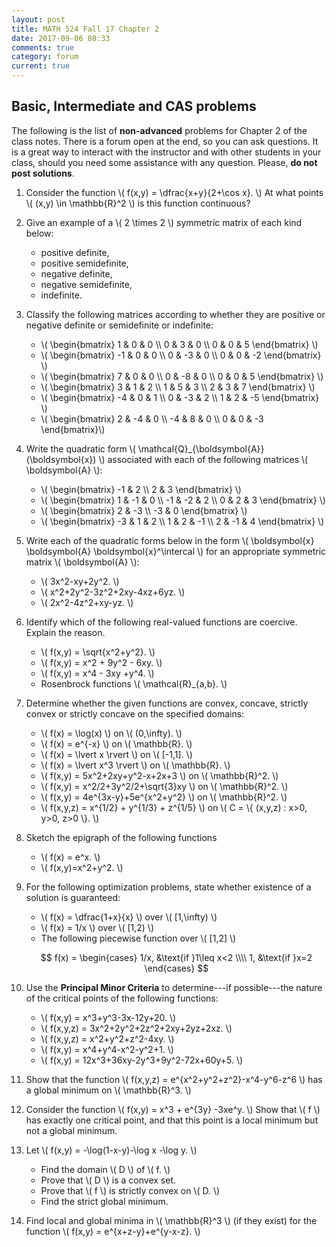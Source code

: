 ```yaml
---
layout: post
title: MATH 524 Fall 17 Chapter 2
date: 2017-09-06 08:33
comments: true
category: forum
current: true
---
```


## Basic, Intermediate and CAS problems

<div class="alert alert-info">
The following is the list of <strong>non-advanced</strong> problems for Chapter 2 of the class notes.  There is a forum open at the end, so you can ask questions.  It is a great way to interact with the instructor and with other students in your class, should you need some assistance with any question. Please, <strong>do not post solutions</strong>.
</div>

1. Consider the function \\( f(x,y) = \dfrac{x+y}{2+\cos x}. \\) At what points \\( (x,y) \in \mathbb{R}^2 \\) is this function continuous?

2. Give an example of a \\( 2 \times 2 \\) symmetric matrix of each kind below:

	* positive definite, 
	* positive semidefinite, 
	* negative definite, 
	* negative semidefinite,
	* indefinite.

3. Classify the following matrices according to whether they are positive or negative definite or semidefinite or indefinite:

	* \\( \begin{bmatrix} 1 & 0 & 0 \\\\ 0 & 3 & 0 \\\\ 0 & 0 & 5 \end{bmatrix}  \\)
	* \\( \begin{bmatrix} -1 & 0 & 0 \\\\ 0 & -3 & 0 \\\\ 0 & 0 & -2 \end{bmatrix} \\)
	* \\( \begin{bmatrix} 7 & 0 & 0 \\\\ 0 & -8 & 0  \\\\ 0 & 0 & 5 \end{bmatrix}  \\)
	* \\( \begin{bmatrix} 3 & 1 & 2 \\\\ 1 & 5 & 3 \\\\ 2 & 3 & 7 \end{bmatrix}  \\)
	* \\( \begin{bmatrix} -4 & 0 & 1 \\\\ 0 & -3 & 2 \\\\ 1 & 2 & -5 \end{bmatrix}  \\)
	* \\( \begin{bmatrix} 2 & -4 & 0  \\\\ -4 & 8 & 0 \\\\ 0 & 0 & -3 \end{bmatrix}\\)

4. Write the quadratic form \\( \mathcal{Q}_{\boldsymbol{A}}(\boldsymbol{x}) \\) associated with each of the following matrices \\( \boldsymbol{A} \\):

	* \\( \begin{bmatrix} -1 & 2 \\\\ 2 & 3 \end{bmatrix} \\)
	* \\( \begin{bmatrix} 1 & -1 & 0 \\\\ -1 & -2 & 2 \\\\ 0 & 2 & 3 \end{bmatrix} \\)
	* \\( \begin{bmatrix} 2 & -3 \\\\ -3 & 0 \end{bmatrix} \\)
	* \\( \begin{bmatrix} -3 & 1 & 2 \\\\ 1 & 2 & -1 \\\\ 2 & -1 & 4 \end{bmatrix} \\)

5. Write each of the quadratic forms below in the form \\( \boldsymbol{x} \boldsymbol{A} \boldsymbol{x}^\intercal \\) for an appropriate symmetric matrix \\( \boldsymbol{A} \\):

	* \\( 3x^2-xy+2y^2. \\)
	* \\( x^2+2y^2-3z^2+2xy-4xz+6yz. \\)
	* \\( 2x^2-4z^2+xy-yz. \\)

6. Identify which of the following real-valued functions are coercive.  Explain the reason.

	* \\( f(x,y) = \sqrt{x^2+y^2}. \\)
	* \\( f(x,y) = x^2 + 9y^2 - 6xy. \\)
	* \\( f(x,y) = x^4 - 3xy +y^4. \\)
	* Rosenbrock functions \\( \mathcal{R}_{a,b}. \\)

7. Determine whether the given functions are convex, concave, strictly convex or strictly concave on the specified domains:
	* \\( f(x) = \log(x) \\) on \\( (0,\infty). \\)
	* \\( f(x) = e^{-x} \\) on \\( \mathbb{R}. \\)
	* \\( f(x) = \lvert x \rvert \\) on \\( [-1,1]. \\)
	* \\( f(x) = \lvert x^3 \rvert \\) on \\( \mathbb{R}. \\)
	* \\( f(x,y) = 5x^2+2xy+y^2-x+2x+3 \\) on \\( \mathbb{R}^2. \\)
	* \\( f(x,y) = x^2/2+3y^2/2+\sqrt{3}xy \\) on \\( \mathbb{R}^2. \\)
	* \\( f(x,y) = 4e^{3x-y}+5e^{x^2+y^2} \\) on \\( \mathbb{R}^2. \\)
	* \\( f(x,y,z) = x^{1/2} + y^{1/3} + z^{1/5} \\) on \\( C = \\{ (x,y,z) : x>0, y>0, z>0 \\}. \\)

8. Sketch the epigraph of the following functions

	* \\( f(x) = e^x. \\)
	* \\( f(x,y)=x^2+y^2. \\)

9. For the following optimization problems, state whether existence of a solution is guaranteed:

	* \\( f(x) = \dfrac{1+x}{x} \\) over \\( [1,\infty) \\)
	* \\( f(x) = 1/x \\) over \\( [1,2) \\)
	* The following piecewise function over \\( [1,2] \\)

	$$ f(x) = \begin{cases}
	1/x, &\text{if }1\leq x<2 \\\\
	1,   &\text{if }x=2
	\end{cases} $$

10. Use the **Principal Minor Criteria** to determine---if possible---the nature of the critical points of the following functions:

	* \\( f(x,y) = x^3+y^3-3x-12y+20. \\)
	* \\( f(x,y,z) = 3x^2+2y^2+2z^2+2xy+2yz+2xz. \\)
	* \\( f(x,y,z) = x^2+y^2+z^2-4xy. \\)
	* \\( f(x,y) = x^4+y^4-x^2-y^2+1. \\)
	* \\( f(x,y) = 12x^3+36xy-2y^3+9y^2-72x+60y+5. \\)

11. Show that the function \\( f(x,y,z) = e^{x^2+y^2+z^2}-x^4-y^6-z^6 \\) has a global minimum on \\( \mathbb{R}^3. \\)

12. Consider the function \\( f(x,y) = x^3 + e^{3y} -3xe^y. \\) Show that \\( f \\) has exactly one critical point, and that this point is a local minimum but not a global minimum.

13. Let \\( f(x,y) = -\log(1-x-y)-\log x -\log y. \\)

	* Find the domain \\( D \\) of \\( f. \\)
	* Prove that \\( D \\) is a convex set.
	* Prove that \\( f \\) is strictly convex on \\( D. \\)
	* Find the strict global minimum.

14. Find local and global minima in \\( \mathbb{R}^3 \\) (if they exist) for the function \\( f(x,y) = e^{x+z-y}+e^{y-x-z}. \\)
